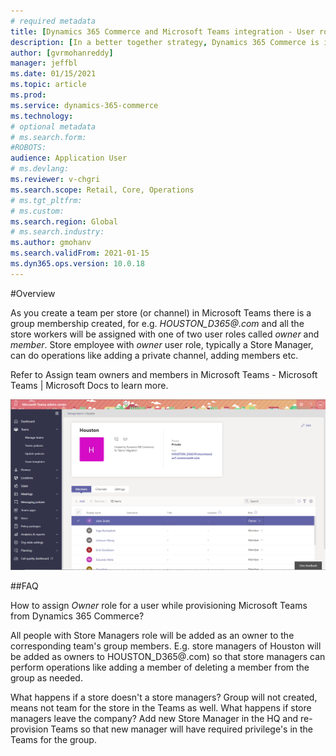 ```yaml
---
# required metadata
title: [Dynamics 365 Commerce and Microsoft Teams integration - User roles ]
description: [In a better together strategy, Dynamics 365 Commerce is integrating with Microsoft Teams to help customers (C1) and their employees improving productivity by synergize the task management between Dynamics 365 Commerce and Microsoft Teams. This documentation helps you understand different user roles and how to make a store workers as owner of team in Microsoft teams]
author: [gvrmohanreddy]
manager: jeffbl
ms.date: 01/15/2021
ms.topic: article
ms.prod: 
ms.service: dynamics-365-commerce
ms.technology: 
# optional metadata
# ms.search.form:  
#ROBOTS: 
audience: Application User
# ms.devlang: 
ms.reviewer: v-chgri
ms.search.scope: Retail, Core, Operations
# ms.tgt_pltfrm: 
# ms.custom: 
ms.search.region: Global
# ms.search.industry: 
ms.author: gmohanv
ms.search.validFrom: 2021-01-15
ms.dyn365.ops.version: 10.0.18
---
```


#Overview

As you create a team per store (or channel) in Microsoft Teams there is a group membership created, for e.g. *HOUSTON_D365@<YourTenantAADDomain>.com* and all the store workers will be assigned with one of two user roles called *owner* and *member*.  Store employee with *owner* user role, typically a Store Manager, can do operations like adding a private channel, adding members etc. 

Refer to Assign team owners and members in Microsoft Teams - Microsoft Teams | Microsoft Docs to learn more. 

![Dynamics 365 Commerce and Teams integration - User Roles](media/d365-commerce-teams-integration-user-roles.png)

##FAQ

How to assign *Owner* role for a user while provisioning Microsoft Teams from Dynamics 365 Commerce? 

All people with Store Managers role will be added as an owner to the corresponding team's group members.  E.g. store managers of Houston will be added as owners to HOUSTON_D365@<TenantAADDomain>.com) so that store managers can perform operations like adding a member of deleting a member from the group as needed. 

What happens if a store doesn't a store managers?
	Group will not created, means not team for the store in the Teams as well. 
What happens if store managers leave the company?
	Add new Store Manager in the HQ and re-provision Teams so that new manager will have required privilege's in the Teams for the group. 
